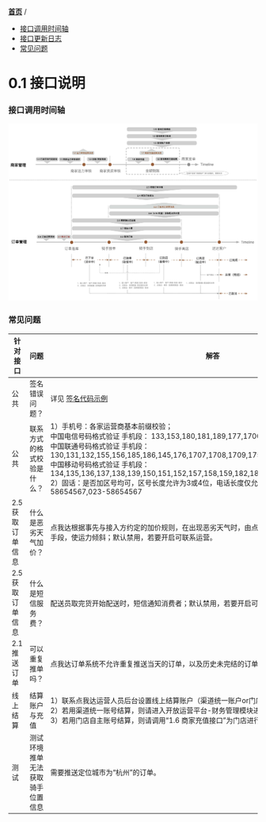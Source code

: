 [**首页**](https://open-qa1.dwbops.com/) /
- <a href="#接口调用时间轴">接口调用时间轴</a>
- <a href="#接口更新日志">接口更新日志</a>
- <a href="#常见问题">常见问题</a>

# 0.1 接口说明


### 接口调用时间轴

![点我达](dwd-open-platform-business-flow.jpg)


### 常见问题

针对接口 | 问题|解答
---|---|---
公共|签名错误问题？|详见 [签名代码示例](0.2%20开发须知.html#签名代码示例)
公共|联系方式的格式校验是什么？|1）手机号：各家运营商基本前缀校验；<br/>中国电信号码格式验证 手机段： 133,153,180,181,189,177,1700,173,199 <br/>中国联通号码格式验证 手机段：130,131,132,155,156,185,186,145,176,1707,1708,1709,175,166<br/>中国移动号码格式验证 手机段：134,135,136,137,138,139,150,151,152,157,158,159,182,183,184,187,188,147,178,1705,198<br/>2）固话：是否加区号均可，区号长度允许为3或4位，电话长度仅允许为8位，仅允许“-”特殊字符；例：58654567,023-58654567
2.5 获取订单信息 |什么是恶劣天气加价？|点我达根据事先与接入方约定的加价规则，在出现恶劣天气时，由点我达平台主动给订单增加天气补贴的手段，使运力倾斜；默认禁用，若要开启可联系运营。
2.5 获取订单信息 | 什么是短信服务费？|配送员取完货开始配送时，短信通知消费者；默认禁用，若要开启可联系运营。
2.1 推送订单|可以重复推单吗？|点我达订单系统不允许重复推送当天的订单，以及历史未完结的订单。
线上结算|结算账户与充值|1）联系点我达运营人员后台设置线上结算账户（渠道统一账户or门店自主账户）；<br/>2）若用渠道统一账号结算，则请进入开放运营平台-财务管理模块进行渠道账户充值；<br/>3）若用门店自主账号结算，则请调用“1.6 商家充值接口”为门店进行充值。
测试|测试环境推单无法获取骑手位置信息|需要推送定位城市为“杭州”的订单。
